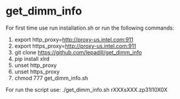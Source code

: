 # get_dimm_info

For first time use run installation.sh or run the following commands:
  1. export http_proxy=http://proxy-us.intel.com:911
  2. export https_proxy=http://proxy-us.intel.com:911
  3. git clone https://github.com/lepadill/get_dimm_info
  4. pip install xlrd
  5. unset http_proxy
  6. unset https_proxy
  7. chmod 777 get_dimm_info.sh

For run the script use:
./get_dimm_info.sh rXXXsXXX.zp31l10X0X

